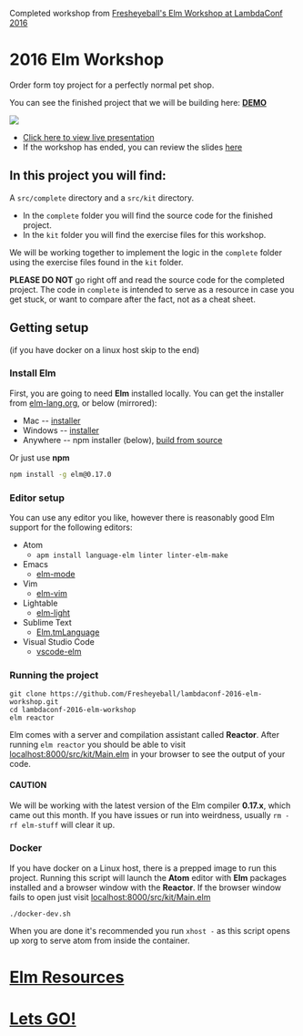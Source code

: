 Completed workshop from [Fresheyeball's Elm Workshop at LambdaConf 2016](https://github.com/Fresheyeball/lambdaconf-2016-elm-workshop/blob/master/src/complete/Update.elm)


# 2016 Elm Workshop

Order form toy project for a perfectly normal pet shop.

You can see the finished project that we will be building here: [**DEMO**](http://fresheyeball.github.io/lambdaconf-2016-elm-workshop/)

<img src="http://i.imgur.com/Osup29r.png" />

- [Click here to view live presentation](https://slides.com/fresheyeball/elm-workshop/live)
- If the workshop has ended, you can review the slides [here](https://slides.com/fresheyeball/elm-workshop/)

## In this project you will find:

A `src/complete` directory and a `src/kit` directory.

- In the `complete` folder you will find the source code for the finished project.
- In the `kit` folder you will find the exercise files for this workshop.

We will be working together to implement the logic in the `complete` folder using the exercise files found in the `kit` folder.

**PLEASE DO NOT** go right off and read the source code for the completed project. The code in `complete` is intended to serve as a resource in case you get stuck, or want to compare after the fact, not as a cheat sheet.


## Getting setup

(if you have docker on a linux host skip to the end)


### Install Elm

First, you are going to need **Elm** installed locally. You can get the installer from [elm-lang.org](http://elm-lang.org/install), or below (mirrored):

- Mac -- [installer](http://install.elm-lang.org/Elm-Platform-0.17.pkg)
- Windows -- [installer](http://install.elm-lang.org/Elm-Platform-0.17.exe)
- Anywhere -- npm installer (below), [build from source](https://github.com/elm-lang/elm-platform)

Or just use **npm**

```bash
npm install -g elm@0.17.0
```


### Editor setup

You can use any editor you like, however there is reasonably good Elm support for the following editors:

- Atom
  - `apm install language-elm linter linter-elm-make`
- Emacs
  - [elm-mode](https://github.com/jcollard/elm-mode)
- Vim
  - [elm-vim](https://github.com/ElmCast/elm-vim)
- Lightable
  - [elm-light](https://github.com/rundis/elm-light)
- Sublime Text
  - [Elm.tmLanguage](https://github.com/deadfoxygrandpa/Elm.tmLanguage)
- Visual Studio Code
  - [vscode-elm](https://github.com/sbrink/vscode-elm)


### Running the project

```
git clone https://github.com/Fresheyeball/lambdaconf-2016-elm-workshop.git
cd lambdaconf-2016-elm-workshop
elm reactor
```

Elm comes with a server and compilation assistant called **Reactor**. After running `elm reactor` you should be able to visit [localhost:8000/src/kit/Main.elm](http://localhost:8000/src/kit/Main.elm) in your browser to see the output of your code.

#### CAUTION

We will be working with the latest version of the Elm compiler **0.17.x**, which came out this month. If you have issues or run into weirdness, usually `rm -rf elm-stuff` will clear it up.

### Docker

If you have docker on a Linux host, there is a prepped image to run this project. Running this script will launch the **Atom** editor with **Elm** packages installed and a browser window with the **Reactor**. If the browser window fails to open just visit [localhost:8000/src/kit/Main.elm](http://localhost:8000/src/kit/Main.elm)

```
./docker-dev.sh
```

When you are done it's recommended you run `xhost -` as this script opens up xorg to serve atom from inside the container.

# [Elm Resources](https://github.com/Fresheyeball/lambdaconf-2016-elm-workshop/blob/master/Resources.md)
# [Lets GO!](https://github.com/Fresheyeball/lambdaconf-2016-elm-workshop/blob/master/Tasks.md)
